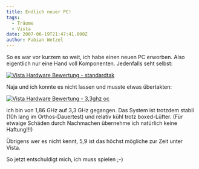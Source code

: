 ```yaml
---
title: Endlich neuer PC!
tags:
  - Träume
  - Vista
date: 2007-06-19T21:47:41.000Z
author: Fabian Wetzel
---
```


So es war vor kurzem so weit, ich habe einen neuen PC erworben. Also eigentlich nur eine Hand voll Komponenten. Jedenfalls seht selbst:

[![Vista Hardware Bewertung - standardtak](standardtak_thumb1.png)](standardtak1.png) 

Naja und ich konnte es nicht lassen und musste etwas übertakten:

[![Vista Hardware Bewertung - 3,3ghz oc](oc_thumb1.png)](oc1.png) 

ich bin von 1,86 GHz auf 3,3 GHz gegangen. Das System ist trotzdem stabil (10h lang im Orthos-Dauertest) und relativ kühl trotz boxed-Lüfter. (Für etwaige Schäden durch Nachmachen übernehme ich natürlich keine Haftung!!!)

Übrigens wer es nicht kennt, 5,9 ist das höchst mögliche zur Zeit unter Vista.

So jetzt entschuldigt mich, ich muss spielen ;-)


